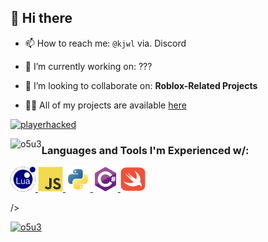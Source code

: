 ## 👋 Hi there
- 📫 How to reach me: ``@kjwl`` via. Discord
  
- 🔭 I’m currently working on: ???

- 👯 I’m looking to collaborate on: **Roblox-Related Projects**

- 👨‍💻 All of my projects are available [here](https://github.com/o5u3?tab=repositories)

<p align="left"> <a href="https://twitter.com/playerhacked" target="blank"><img src="https://img.shields.io/twitter/follow/playerhacked?logo=twitter&style=for-the-badge" alt="playerhacked" /></a> </p>

<p><img align="left" src="https://github-readme-stats.vercel.app/api/top-langs?username=o5u3&show_icons=true&locale=en&layout=compact" alt="o5u3" /></p>

<h3 align="left">Languages and Tools I'm Experienced w/:</h3>
<p align="left"> <a href="https://www.lua.org/" target="_blank" rel="noreferrer"> <img src="https://raw.githubusercontent.com/devicons/devicon/master/icons/lua/lua-plain.svg" alt="lua" width="40" height="40"/> <a href="https://developer.mozilla.org/en-US/docs/Web/JavaScript" target="_blank" rel="noreferrer"> <img src="https://raw.githubusercontent.com/devicons/devicon/master/icons/javascript/javascript-original.svg" alt="javascript" width="40" height="40"/> <a href="https://www.python.org" target="_blank" rel="noreferrer"> <img src="https://raw.githubusercontent.com/devicons/devicon/master/icons/python/python-original.svg" alt="python" width="40" height="40"/> </a> </a> </a> <a href="https://www.w3schools.com/cs/" target="_blank" rel="noreferrer"> <img src="https://raw.githubusercontent.com/devicons/devicon/master/icons/csharp/csharp-original.svg" alt="csharp" width="40" height="40"/> </a> <a href="https://developer.apple.com/swift/" target="_blank" rel="noreferrer"> <img src="https://raw.githubusercontent.com/devicons/devicon/master/icons/swift/swift-original.svg" alt="swift" width="40" height="40"/> </a> </p>
/></p>
<p align="left"> <a href="https://github.com/ryo-ma/github-profile-trophy"><img src="https://github-profile-trophy.vercel.app/?username=o5u3" alt="o5u3" /></a> </p>
